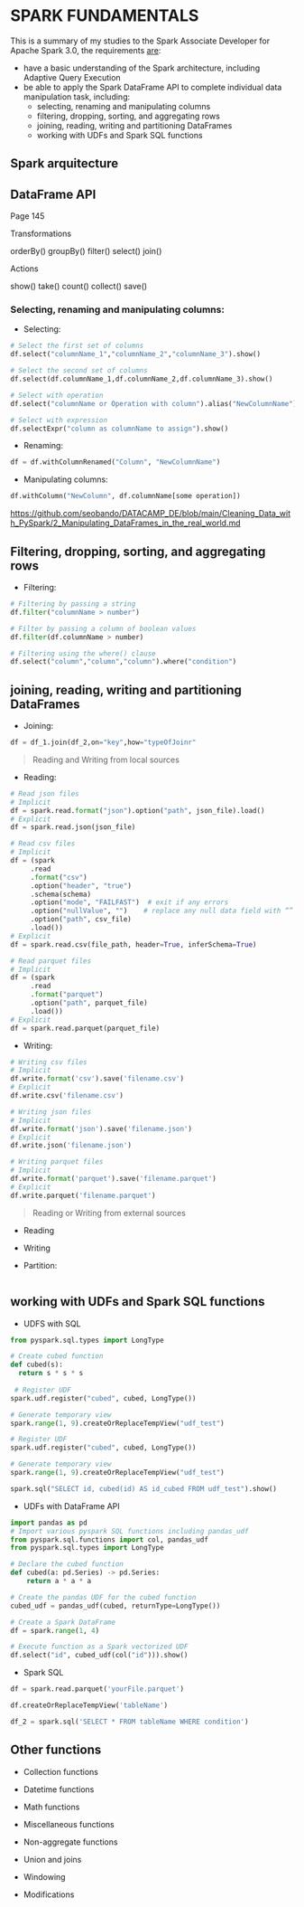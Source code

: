 # SPARK FUNDAMENTALS

This is a summary of my studies to the Spark Associate Developer for Apache Spark 3.0, the requirements [are](https://academy.databricks.com/exam/databricks-certified-associate-developer):

- have a basic understanding of the Spark architecture, including Adaptive Query Execution
- be able to apply the Spark DataFrame API to complete individual data manipulation task, including: 
  - selecting, renaming and manipulating columns
  - filtering, dropping, sorting, and aggregating rows
  - joining, reading, writing and partitioning DataFrames
  - working with UDFs and Spark SQL functions
 
## Spark arquitecture

## DataFrame API
 
 Page 145


Transformations

orderBy()
groupBy()
filter()
select()
join()

Actions

show()
take()
count()
collect()
save()
 
 
### Selecting, renaming and manipulating columns:

- Selecting:

```PYTHON
# Select the first set of columns
df.select("columnName_1","columnName_2","columnName_3").show()

# Select the second set of columns
df.select(df.columnName_1,df.columnName_2,df.columnName_3).show()

# Select with operation
df.select("columnName or Operation with column").alias("NewColumnName")).show()

# Select with expression
df.selectExpr("column as columnName to assign").show()
```

- Renaming:

```PYTHON
df = df.withColumnRenamed("Column", "NewColumnName")
```

- Manipulating columns:

```PYTHON
df.withColumn("NewColumn", df.columnName[some operation])
```

https://github.com/seobando/DATACAMP_DE/blob/main/Cleaning_Data_with_PySpark/2_Manipulating_DataFrames_in_the_real_world.md

## Filtering, dropping, sorting, and aggregating rows

- Filtering:

```PYTHON
# Filtering by passing a string
df.filter("columnName > number")

# Filter by passing a column of boolean values
df.filter(df.columnName > number)

# Filtering using the where() clause
df.select("column","column","column").where("condition")
```

## joining, reading, writing and partitioning DataFrames
 

- Joining:

```PYTHON
df = df_1.join(df_2,on="key",how="typeOfJoinr"
 ```
 
 > Reading and Writing from local sources
 
 - Reading:
 
 ```PYTHON
# Read json files
# Implicit
df = spark.read.format("json").option("path", json_file).load()
# Explicit
df = spark.read.json(json_file)

# Read csv files
# Implicit
df = (spark
      .read
      .format("csv")
      .option("header", "true")
      .schema(schema)
      .option("mode", "FAILFAST")  # exit if any errors
      .option("nullValue", "")	  # replace any null data field with “”
      .option("path", csv_file)
      .load())
# Explicit
df = spark.read.csv(file_path, header=True, inferSchema=True)

# Read parquet files
# Implicit
df = (spark
      .read
      .format("parquet")
      .option("path", parquet_file)
      .load())
# Explicit      
df = spark.read.parquet(parquet_file)
 ```
 
 - Writing:
 
 ```PYTHON
# Writing csv files
# Implicit
df.write.format('csv').save('filename.csv')
# Explicit
df.write.csv('filename.csv')

# Writing json files
# Implicit
df.write.format('json').save('filename.json')
# Explicit
df.write.json('filename.json')

# Writing parquet files
# Implicit
df.write.format('parquet').save('filename.parquet')
# Explicit
df.write.parquet('filename.parquet')
 ```
 
> Reading or Writing from external sources

- Reading


- Writing


 
- Partition:
 
 ```PYTHON


 ```
 
## working with UDFs and Spark SQL functions
  
- UDFS with SQL

```PYTHON
from pyspark.sql.types import LongType

# Create cubed function
def cubed(s):
  return s * s * s
  
 # Register UDF
spark.udf.register("cubed", cubed, LongType())

# Generate temporary view
spark.range(1, 9).createOrReplaceTempView("udf_test") 

# Register UDF
spark.udf.register("cubed", cubed, LongType())

# Generate temporary view
spark.range(1, 9).createOrReplaceTempView("udf_test")

spark.sql("SELECT id, cubed(id) AS id_cubed FROM udf_test").show()
 ```
 
- UDFs with DataFrame API

```PYTHON
import pandas as pd
# Import various pyspark SQL functions including pandas_udf
from pyspark.sql.functions import col, pandas_udf
from pyspark.sql.types import LongType

# Declare the cubed function 
def cubed(a: pd.Series) -> pd.Series:
    return a * a * a

# Create the pandas UDF for the cubed function 
cubed_udf = pandas_udf(cubed, returnType=LongType())

# Create a Spark DataFrame
df = spark.range(1, 4)

# Execute function as a Spark vectorized UDF
df.select("id", cubed_udf(col("id"))).show()
```

- Spark SQL
  
 ```PYTHON  
df = spark.read.parquet('yourFile.parquet')

df.createOrReplaceTempView('tableName')

df_2 = spark.sql('SELECT * FROM tableName WHERE condition')  
 ```  
  
## Other functions

- Collection functions
- Datetime functions
- Math functions
- Miscellaneous functions
- Non-aggregate functions

- Union and joins
- Windowing
- Modifications


